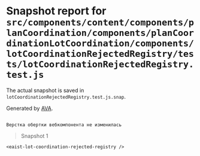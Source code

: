 # Snapshot report for `src/components/content/components/planCoordination/components/planCoordinationLotCoordination/components/lotCoordinationRejectedRegistry/tests/lotCoordinationRejectedRegistry.test.js`

The actual snapshot is saved in `lotCoordinationRejectedRegistry.test.js.snap`.

Generated by [AVA](https://avajs.dev).

## 
    Верстка обертки вебкомпонента не изменилась


> Snapshot 1

    <eaist-lot-coordination-rejected-registry />
